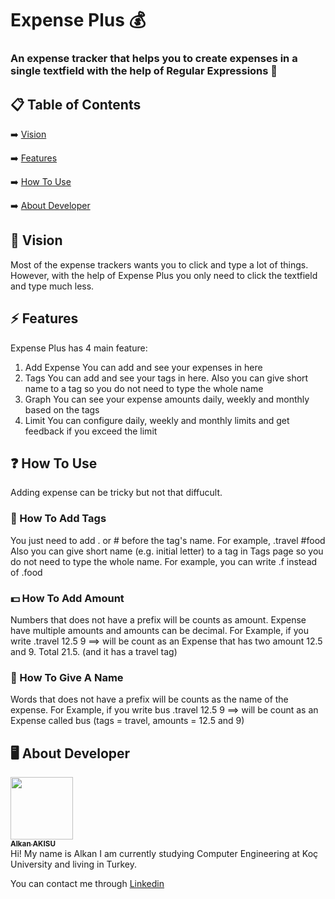 # Expense Plus 💰

### An expense tracker that helps you to create expenses in a single textfield with the help of Regular Expressions 🎉



## 📋 Table of Contents
 ➡️   [Vision](#-vision)

 ➡️   [Features](#-structure-of-app)

 ➡️   [How To Use](#-how-to-use)

 ➡️   [About Developer](#-developer)


## :eyes: Vision
Most of the expense trackers wants you to click and type a lot of things. However, with the help of Expense Plus you only need to click the textfield and type much less.

## :zap: Features
Expense Plus has 4 main feature:
1. Add Expense
  You can add and see your expenses in here
2. Tags
  You can add and see your tags in here. Also you can give short name to a tag so you do not need to type the whole name
3. Graph
   You can see your expense amounts daily, weekly and monthly based on the tags
3. Limit
   You can configure daily, weekly and monthly limits and get feedback if you exceed the limit

## :question: How To Use
  Adding expense can be tricky but not that diffucult.
 ### :bookmark: How To Add Tags
  You just need to add . or # before the tag's name. For example, .travel #food
  Also you can give short name (e.g. initial letter) to a tag in Tags page so you do not need to type the whole name. For example, you can write .f instead of .food
 ### :dollar: How To Add Amount
  Numbers that does not have a prefix will be counts as amount. Expense have multiple amounts and amounts can be decimal.
   For Example, if you write .travel 12.5 9 ==> will be count as an Expense that has two amount 12.5 and 9. Total 21.5. (and it has a travel tag)
 ### :pencil: How To Give A Name
  Words that does not have a prefix will be counts as the name of the expense.
  For Example, if you write bus .travel 12.5 9 ==> will be count as an Expense called bus (tags = travel, amounts = 12.5 and 9)

## 🖥 About Developer
<a href="https://github.com/AlkanAkisu"><img src="https://avatars2.githubusercontent.com/u/31224121?s=460&u=e459b39f58b58b0c8ba1d10487724c5f9589f118&v=4" width="100px;" alt=""/><br /><sub><b>Alkan AKISU</b></sub></a><br/>
Hi! My name is Alkan I am currently studying Computer Engineering at Koç University and living in Turkey.

You can contact me through [Linkedin](https://www.linkedin.com/in/alkan-akisu)

